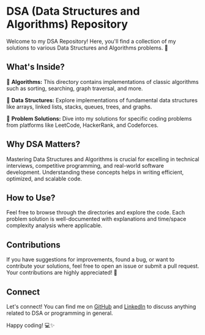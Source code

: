 # DSA (Data Structures and Algorithms) Repository

Welcome to my DSA Repository! Here, you'll find a collection of my solutions to various Data Structures and Algorithms problems. 🚀

## What's Inside?

📁 **Algorithms:** This directory contains implementations of classic algorithms such as sorting, searching, graph traversal, and more.

📁 **Data Structures:** Explore implementations of fundamental data structures like arrays, linked lists, stacks, queues, trees, and graphs.

📁 **Problem Solutions:** Dive into my solutions for specific coding problems from platforms like LeetCode, HackerRank, and Codeforces.

## Why DSA Matters?

Mastering Data Structures and Algorithms is crucial for excelling in technical interviews, competitive programming, and real-world software development. Understanding these concepts helps in writing efficient, optimized, and scalable code.

## How to Use?

Feel free to browse through the directories and explore the code. Each problem solution is well-documented with explanations and time/space complexity analysis where applicable.

## Contributions

If you have suggestions for improvements, found a bug, or want to contribute your solutions, feel free to open an issue or submit a pull request. Your contributions are highly appreciated! 🙌

## Connect

Let's connect! You can find me on [GitHub](https://github.com/yourusername) and [LinkedIn](https://linkedin.com/in/yourlinkedinprofile) to discuss anything related to DSA or programming in general.

Happy coding! 💻✨
